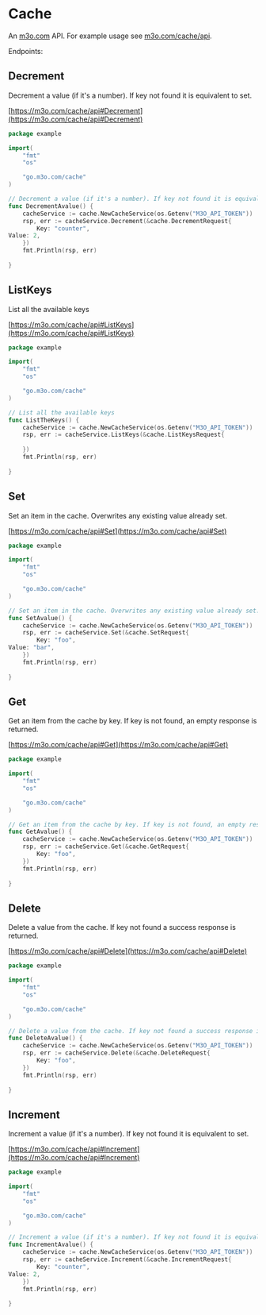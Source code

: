 # Cache

An [m3o.com](https://m3o.com) API. For example usage see [m3o.com/cache/api](https://m3o.com/cache/api).

Endpoints:

## Decrement

Decrement a value (if it's a number). If key not found it is equivalent to set.


[https://m3o.com/cache/api#Decrement](https://m3o.com/cache/api#Decrement)

```go
package example

import(
	"fmt"
	"os"

	"go.m3o.com/cache"
)

// Decrement a value (if it's a number). If key not found it is equivalent to set.
func DecrementAvalue() {
	cacheService := cache.NewCacheService(os.Getenv("M3O_API_TOKEN"))
	rsp, err := cacheService.Decrement(&cache.DecrementRequest{
		Key: "counter",
Value: 2,
	})
	fmt.Println(rsp, err)
	
}
```
## ListKeys

List all the available keys


[https://m3o.com/cache/api#ListKeys](https://m3o.com/cache/api#ListKeys)

```go
package example

import(
	"fmt"
	"os"

	"go.m3o.com/cache"
)

// List all the available keys
func ListTheKeys() {
	cacheService := cache.NewCacheService(os.Getenv("M3O_API_TOKEN"))
	rsp, err := cacheService.ListKeys(&cache.ListKeysRequest{
		
	})
	fmt.Println(rsp, err)
	
}
```
## Set

Set an item in the cache. Overwrites any existing value already set.


[https://m3o.com/cache/api#Set](https://m3o.com/cache/api#Set)

```go
package example

import(
	"fmt"
	"os"

	"go.m3o.com/cache"
)

// Set an item in the cache. Overwrites any existing value already set.
func SetAvalue() {
	cacheService := cache.NewCacheService(os.Getenv("M3O_API_TOKEN"))
	rsp, err := cacheService.Set(&cache.SetRequest{
		Key: "foo",
Value: "bar",
	})
	fmt.Println(rsp, err)
	
}
```
## Get

Get an item from the cache by key. If key is not found, an empty response is returned.


[https://m3o.com/cache/api#Get](https://m3o.com/cache/api#Get)

```go
package example

import(
	"fmt"
	"os"

	"go.m3o.com/cache"
)

// Get an item from the cache by key. If key is not found, an empty response is returned.
func GetAvalue() {
	cacheService := cache.NewCacheService(os.Getenv("M3O_API_TOKEN"))
	rsp, err := cacheService.Get(&cache.GetRequest{
		Key: "foo",
	})
	fmt.Println(rsp, err)
	
}
```
## Delete

Delete a value from the cache. If key not found a success response is returned.


[https://m3o.com/cache/api#Delete](https://m3o.com/cache/api#Delete)

```go
package example

import(
	"fmt"
	"os"

	"go.m3o.com/cache"
)

// Delete a value from the cache. If key not found a success response is returned.
func DeleteAvalue() {
	cacheService := cache.NewCacheService(os.Getenv("M3O_API_TOKEN"))
	rsp, err := cacheService.Delete(&cache.DeleteRequest{
		Key: "foo",
	})
	fmt.Println(rsp, err)
	
}
```
## Increment

Increment a value (if it's a number). If key not found it is equivalent to set.


[https://m3o.com/cache/api#Increment](https://m3o.com/cache/api#Increment)

```go
package example

import(
	"fmt"
	"os"

	"go.m3o.com/cache"
)

// Increment a value (if it's a number). If key not found it is equivalent to set.
func IncrementAvalue() {
	cacheService := cache.NewCacheService(os.Getenv("M3O_API_TOKEN"))
	rsp, err := cacheService.Increment(&cache.IncrementRequest{
		Key: "counter",
Value: 2,
	})
	fmt.Println(rsp, err)
	
}
```
